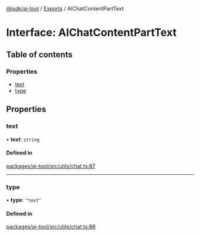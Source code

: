 [@isdk/ai-tool](../README.md) / [Exports](../modules.md) / AIChatContentPartText

# Interface: AIChatContentPartText

## Table of contents

### Properties

- [text](AIChatContentPartText.md#text)
- [type](AIChatContentPartText.md#type)

## Properties

### text

• **text**: `string`

#### Defined in

[packages/ai-tool/src/utils/chat.ts:87](https://github.com/isdk/ai-tool.js/blob/409aab70514a73e5edfa59ea25e4ee1fe316b26d/src/utils/chat.ts#L87)

___

### type

• **type**: ``"text"``

#### Defined in

[packages/ai-tool/src/utils/chat.ts:86](https://github.com/isdk/ai-tool.js/blob/409aab70514a73e5edfa59ea25e4ee1fe316b26d/src/utils/chat.ts#L86)
